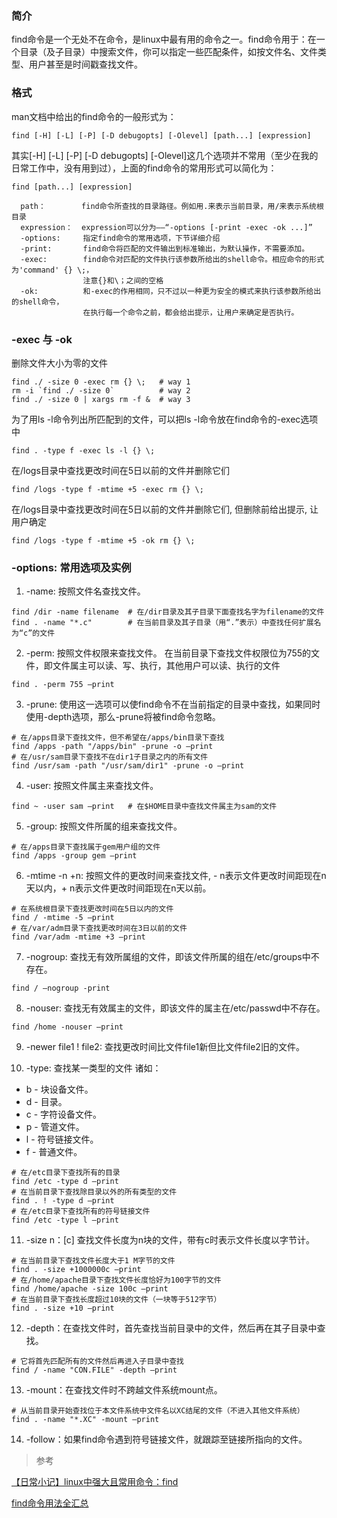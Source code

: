 ### 简介
find命令是一个无处不在命令，是linux中最有用的命令之一。find命令用于：在一个目录（及子目录）中搜索文件，你可以指定一些匹配条件，如按文件名、文件类型、用户甚至是时间戳查找文件。

### 格式
man文档中给出的find命令的一般形式为：
```
find [-H] [-L] [-P] [-D debugopts] [-Olevel] [path...] [expression]
```
其实[-H] [-L] [-P] [-D debugopts] [-Olevel]这几个选项并不常用（至少在我的日常工作中，没有用到过），上面的find命令的常用形式可以简化为：
```
find [path...] [expression]

  path：        find命令所查找的目录路径。例如用.来表示当前目录，用/来表示系统根目录
  expression：  expression可以分为——“-options [-print -exec -ok ...]”
  -options:     指定find命令的常用选项，下节详细介绍
  -print:       find命令将匹配的文件输出到标准输出，为默认操作，不需要添加。
  -exec:        find命令对匹配的文件执行该参数所给出的shell命令。相应命令的形式为'command' {} \;，
                注意{}和\；之间的空格
  -ok:          和-exec的作用相同，只不过以一种更为安全的模式来执行该参数所给出的shell命令，
                在执行每一个命令之前，都会给出提示，让用户来确定是否执行。
```

### -exec 与 -ok
删除文件大小为零的文件
```
find ./ -size 0 -exec rm {} \;   # way 1
rm -i `find ./ -size 0`          # way 2
find ./ -size 0 | xargs rm -f &  # way 3
```
为了用ls -l命令列出所匹配到的文件，可以把ls -l命令放在find命令的-exec选项中
```
find . -type f -exec ls -l {} \;
```
在/logs目录中查找更改时间在5日以前的文件并删除它们
```
find /logs -type f -mtime +5 -exec rm {} \;
```
在/logs目录中查找更改时间在5日以前的文件并删除它们, 但删除前给出提示, 让用户确定
```
find /logs -type f -mtime +5 -ok rm {} \;
```

### -options: 常用选项及实例
1. -name: 按照文件名查找文件。
```
find /dir -name filename  # 在/dir目录及其子目录下面查找名字为filename的文件
find . -name "*.c"        # 在当前目录及其子目录（用“.”表示）中查找任何扩展名为“c”的文件
```

2. -perm: 按照文件权限来查找文件。
在当前目录下查找文件权限位为755的文件，即文件属主可以读、写、执行，其他用户可以读、执行的文件
```
find . -perm 755 –print
```

3. -prune: 使用这一选项可以使find命令不在当前指定的目录中查找，如果同时使用-depth选项，那么-prune将被find命令忽略。
```
# 在/apps目录下查找文件，但不希望在/apps/bin目录下查找
find /apps -path "/apps/bin" -prune -o –print
# 在/usr/sam目录下查找不在dir1子目录之内的所有文件
find /usr/sam -path "/usr/sam/dir1" -prune -o –print
```

4. -user: 按照文件属主来查找文件。
```
find ~ -user sam –print   # 在$HOME目录中查找文件属主为sam的文件
```

5. -group: 按照文件所属的组来查找文件。
```
# 在/apps目录下查找属于gem用户组的文件
find /apps -group gem –print
```

6. -mtime -n +n: 按照文件的更改时间来查找文件, - n表示文件更改时间距现在n天以内，+ n表示文件更改时间距现在n天以前。
```
# 在系统根目录下查找更改时间在5日以内的文件
find / -mtime -5 –print
# 在/var/adm目录下查找更改时间在3日以前的文件
find /var/adm -mtime +3 –print
```

7. -nogroup: 查找无有效所属组的文件，即该文件所属的组在/etc/groups中不存在。
```
find / –nogroup -print
```

8. -nouser: 查找无有效属主的文件，即该文件的属主在/etc/passwd中不存在。
```
find /home -nouser –print
```

9. -newer file1 ! file2: 查找更改时间比文件file1新但比文件file2旧的文件。

10. -type: 查找某一类型的文件
诸如：
- b - 块设备文件。
- d - 目录。
- c - 字符设备文件。
- p - 管道文件。
- l - 符号链接文件。
- f - 普通文件。
```
# 在/etc目录下查找所有的目录
find /etc -type d –print
# 在当前目录下查找除目录以外的所有类型的文件  
find . ! -type d –print
# 在/etc目录下查找所有的符号链接文件
find /etc -type l –print
```

11. -size n：[c] 查找文件长度为n块的文件，带有c时表示文件长度以字节计。
```
# 在当前目录下查找文件长度大于1 M字节的文件
find . -size +1000000c –print
# 在/home/apache目录下查找文件长度恰好为100字节的文件
find /home/apache -size 100c –print
# 在当前目录下查找长度超过10块的文件（一块等于512字节）
find . -size +10 –print
```

12. -depth：在查找文件时，首先查找当前目录中的文件，然后再在其子目录中查找。
```
# 它将首先匹配所有的文件然后再进入子目录中查找
find / -name "CON.FILE" -depth –print
```

13. -mount：在查找文件时不跨越文件系统mount点。  
```
# 从当前目录开始查找位于本文件系统中文件名以XC结尾的文件（不进入其他文件系统）
find . -name "*.XC" -mount –print
```

14. -follow：如果find命令遇到符号链接文件，就跟踪至链接所指向的文件。


> 参考

[【日常小记】linux中强大且常用命令：find](https://www.cnblogs.com/skynet/archive/2010/12/25/1916873.html)

[find命令用法全汇总](https://cloud.tencent.com/developer/article/1348438)

